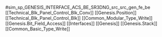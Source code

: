#sim_sp_GENESIS_INTERFACE_ACS_BE_SR3DNG_src_src_gen_fe_be
[[Technical_Blk_Panel_Control_Blk_Conv]]
[[Genesis.Position]]
[[Technical_Blk_Panel_Control_Blk]]
[[Common_Modular_Type_Write]]
[[Genesis.Bit_Field_Access]]
[[Interfaces]]
[[Genesis]]
[[Genesis.Stack]]
[[Common_Basic_Type_Write]]
